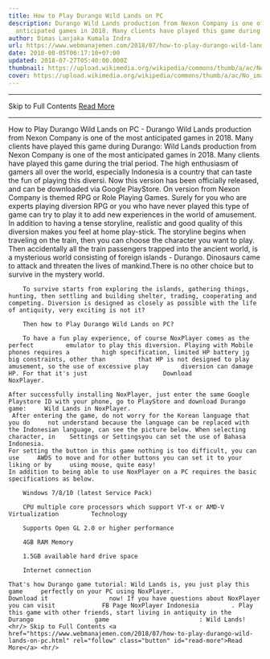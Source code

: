 ```yaml
---
title: How to Play Durango Wild Lands on PC
description: Durango Wild Lands production from Nexon Company is one of the most
  anticipated games in 2018. Many clients have played this game during
author: Dimas Lanjaka Kumala Indra
url: https://www.webmanajemen.com/2018/07/how-to-play-durango-wild-lands-on-pc.html
date: 2018-08-05T06:17:10+07:00
updated: 2018-07-27T05:40:00.000Z
thumbnail: https://upload.wikimedia.org/wikipedia/commons/thumb/a/ac/No_image_available.svg/2048px-No_image_available.svg.png
cover: https://upload.wikimedia.org/wikipedia/commons/thumb/a/ac/No_image_available.svg/2048px-No_image_available.svg.png
---
```


<hr/> Skip to Full Contents <a href="https://www.webmanajemen.com/2018/07/how-to-play-durango-wild-lands-on-pc.html" rel="follow" class="button" id="read-more">Read More</a> <hr/> How to Play Durango Wild Lands on PC - Durango Wild Lands production from Nexon Company is one of the most anticipated games in 2018. Many clients have played this game during Durango: Wild Lands production from Nexon Company is one of the most anticipated games in 2018. Many clients have played this game during the trial period. The high enthusiasm of gamers all over the world, especially Indonesia is a country that can taste the fun of playing this diversi. Now this version has been officially released, and can be downloaded via Google PlayStore. 
On version from Nexon Company is themed RPG or Role Playing Games. Surely for you who are experts playing diversion RPG or you who have never played this type of game can try to play it to add new experiences in the world of amusement. In addition to having a tense storyline, realistic and good quality of this diversion makes you feel at home play-stick. 
    The storyline begins when traveling on the train, then you can choose the     character you want to play. Then accidentally all the train passengers     trapped into the ancient world, is a mysterious world consisting of foreign     islands - Durango. Dinosaurs came to attack and threaten the lives of     mankind.There is no other choice but to survive in the mystery world. 
    
        To survive starts from exploring the islands, gathering things,         hunting, then settling and building shelter, trading, cooperating and         competing. Diversion is designed as closely as possible with the life         of antiquity, very exciting is not it?     
    
        Then how to Play Durango Wild Lands on PC?    
    
        To have a fun play experience, of course NoxPlayer comes as the perfect         emulator to play this diversion. Playing with Mobile phones requires a         high specification, limited HP battery jg big constraints, other than         that HP is not designed to play amusement, so the use of excessive play         diversion can damage HP. For that it's just                     Download                 NoxPlayer.     

    After successfully installing NoxPlayer, just enter the same Google     Playstore ID with your phone, go to PlayStore and download Durango game:     Wild Lands in NoxPlayer. 
     After entering the game, do not worry for the Korean language that you do     not understand because the language can be replaced with the Indonesian language, can see the picture below. When selecting character, in    Settings or Settingsyou can set the use of Bahasa     Indonesia. 
    For setting the button in this game nothing is too difficult, you can use     AWDS to move and for other buttons you can set it to your liking or by     using mouse, quite easy! 
    In addition to being able to use NoxPlayer on a PC requires the basic     specifications as below. 
    
        Windows 7/8/10 (latest Service Pack)     
    
        CPU multiple core processors which support VT-x or AMD-V Virtualization         Technology     
    
        Supports Open GL 2.0 or higher performance     
    
        4GB RAM Memory     
    
        1.5GB available hard drive space     
    
        Internet connection     

    That's how Durango game tutorial: Wild Lands is, you just play this game     perfectly on your PC using NoxPlayer.                         Download it                 now! If you have questions about NoxPlayer you can visit             FB Page NoxPlayer Indonesia         . Play this game with other friends, start living in antiquity in the                         Durango                 game                         : Wild Lands! <hr/> Skip to Full Contents <a href="https://www.webmanajemen.com/2018/07/how-to-play-durango-wild-lands-on-pc.html" rel="follow" class="button" id="read-more">Read More</a> <hr/>